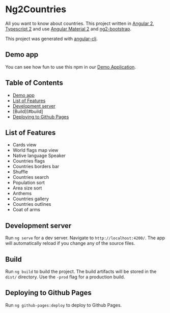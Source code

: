 # Ng2Countries
All you want to know about countries.
This project written in [Angular 2](https://angular.io), [Typescript 2](https://www.typescriptlang.org) and use [Angular Material 2](https://material.angular.io) and [ng2-bootstrap](https://valor-software.com/ng2-bootstrap).

This project was generated with [angular-cli](https://github.com/angular/angular-cli).

## Demo app
You can see how fun to use this npm in our [Demo Application](https://dormd.github.io/ng2-countries). 

## Table of Contents
* [Demo app](#demo-app)
* [List of Features](#list-of-features)
* [Development server](#development-server)
* [Build](#build]
* [Deploying to Github Pages](#deploying-to-github-pages)

## List of Features
* Cards view
* World flags map view
* Native language Speaker
* Countries flags
* Countries borders bar
* Shuffle
* Countries search
* Population sort
* Area size sort
* Anthems
* Countries gallery
* Countries outlines
* Coat of arms



## Development server
Run `ng serve` for a dev server. Navigate to `http://localhost:4200/`. The app will automatically reload if you change any of the source files.

## Build
Run `ng build` to build the project. The build artifacts will be stored in the `dist/` directory. Use the `-prod` flag for a production build.

## Deploying to Github Pages
Run `ng github-pages:deploy` to deploy to Github Pages.

